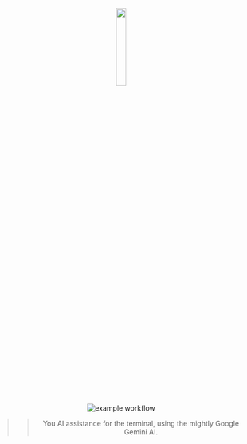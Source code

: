 <div align="center">
<img src="https://github.com/hexaredecimal/termini/assets/51314855/ea92728e-0221-4baf-8e08-0db653bea749" width="20%" />

![example workflow](https://github.com/hexaredecimal/termini/actions/workflows/go.yml/badge.svg)

>> You AI assistance for the terminal, using the mightly Google Gemini AI. 
</div>



